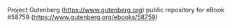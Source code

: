 Project Gutenberg (https://www.gutenberg.org) public repository for
eBook #58759 (https://www.gutenberg.org/ebooks/58759)
